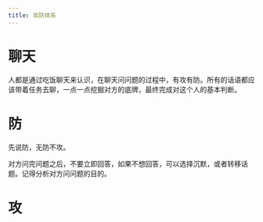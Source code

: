 ```yaml
---
title: 攻防体系
---
```


# 聊天

人都是通过吃饭聊天来认识，在聊天问问题的过程中，有攻有防。所有的话语都应该带着任务去聊，一点一点挖掘对方的底牌，最终完成对这个人的基本判断。

# 防

先说防，无防不攻。

对方问完问题之后，不要立即回答，如果不想回答，可以选择沉默，或者转移话题。记得分析对方问问题的目的。

# 攻
